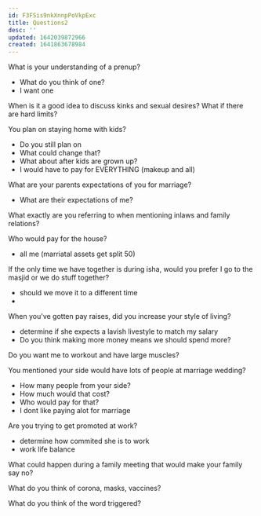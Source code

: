 ```yaml
---
id: F3FSis9nkXnnpPoVkpExc
title: Questions2
desc: ''
updated: 1642039872966
created: 1641863678984
---
```


What is your understanding of a prenup?
  - What do you think of one?
  - I want one

When is it a good idea to discuss kinks and sexual desires? What if there are hard limits?

You plan on staying home with kids?
  - Do you still plan on 
  - What could change that?
  - What about after kids are grown up?
  - I would have to pay for EVERYTHING (makeup and all)

What are your parents expectations of you for marriage?
  - What are their expectations of me?

What exactly are you referring to when mentioning inlaws and family relations?

Who would pay for the house?
  - all me (marriatal assets get split 50)

If the only time we have together is during isha, would you prefer I go to the masjid or we do stuff together?
  - should we move it to a different time
  - 

When you've gotten pay raises, did you increase your style of living?
  - determine if she expects a lavish livestyle to match my salary
  - Do you think making more money means we should spend more?

Do you want me to workout and have large muscles?

You mentioned your side would have lots of people at marriage wedding?
  - How many people from your side?
  - How much would that cost?
  - Who would pay for that?
  - I dont like paying alot for marriage

Are you trying to get promoted at work?
  - determine how commited she is to work
  - work life balance

What could happen during a family meeting that would make your family say no?


What do you think of corona, masks, vaccines?

What do you think of the word triggered?


